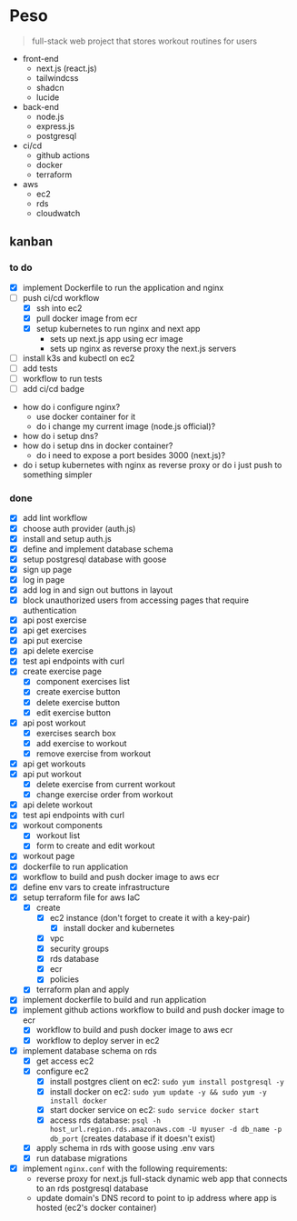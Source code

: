 # Peso

> full-stack web project that stores workout routines for users

- front-end
  - next.js (react.js)
  - tailwindcss
  - shadcn
  - lucide
- back-end
  - node.js
  - express.js
  - postgresql
- ci/cd
  - github actions
  - docker
  - terraform
- aws
  - ec2
  - rds
  - cloudwatch

## kanban

### to do

- [x] implement Dockerfile to run the application and nginx
- [ ] push ci/cd workflow
  - [x] ssh into ec2
  - [x] pull docker image from ecr
  - [x] setup kubernetes to run nginx and next app
    - sets up next.js app using ecr image
    - sets up nginx as reverse proxy the next.js servers
- [ ] install k3s and kubectl on ec2
- [ ] add tests
- [ ] workflow to run tests
- [ ] add ci/cd badge

- how do i configure nginx?
  - use docker container for it
  - do i change my current image (node.js official)?
- how do i setup dns?
- how do i setup dns in docker container?
  - do i need to expose a port besides 3000 (next.js)?
- do i setup kubernetes with nginx as reverse proxy or do i just push to something simpler

### done

- [x] add lint workflow
- [x] choose auth provider (auth.js)
- [x] install and setup auth.js
- [x] define and implement database schema
- [x] setup postgresql database with goose
- [x] sign up page
- [x] log in page
- [x] add log in and sign out buttons in layout
- [x] block unauthorized users from accessing pages that require authentication
- [x] api post exercise
- [x] api get exercises
- [x] api put exercise
- [x] api delete exercise
- [x] test api endpoints with curl
- [x] create exercise page
  - [x] component exercises list
  - [x] create exercise button
  - [x] delete exercise button
  - [x] edit exercise button
- [x] api post workout
  - [x] exercises search box
  - [x] add exercise to workout
  - [x] remove exercise from workout
- [x] api get workouts
- [x] api put workout
  - [x] delete exercise from current workout
  - [x] change exercise order from workout
- [x] api delete workout
- [x] test api endpoints with curl
- [x] workout components
  - [x] workout list
  - [x] form to create and edit workout
- [x] workout page
- [x] dockerfile to run application
- [x] workflow to build and push docker image to aws ecr
- [x] define env vars to create infrastructure
- [x] setup terraform file for aws IaC
  - [x] create
    - [x] ec2 instance (don't forget to create it with a key-pair)
      - [x] install docker and kubernetes
    - [x] vpc
    - [x] security groups
    - [x] rds database
    - [x] ecr
    - [x] policies
  - [x] terraform plan and apply
- [x] implement dockerfile to build and run application
- [x] implement github actions workflow to build and push docker image to ecr
  - [x] workflow to build and push docker image to aws ecr
  - [x] workflow to deploy server in ec2
- [x] implement database schema on rds
  - [x] get access ec2
  - [x] configure ec2
    - [x] install postgres client on ec2: `sudo yum install postgresql -y`
    - [x] install docker on ec2: `sudo yum update -y && sudo yum -y install docker`
    - [x] start docker service on ec2: `sudo service docker start`
    - [x] access rds database: `psql -h host_url.region.rds.amazonaws.com -U myuser -d db_name -p db_port` (creates database if it doesn't exist)
  - [x] apply schema in rds with goose using .env vars
  - [x] run database migrations
- [x] implement `nginx.conf` with the following requirements:
  - reverse proxy for next.js full-stack dynamic web app that connects to an rds postgresql database
  - update domain's DNS record to point to ip address where app is hosted (ec2's docker container)

